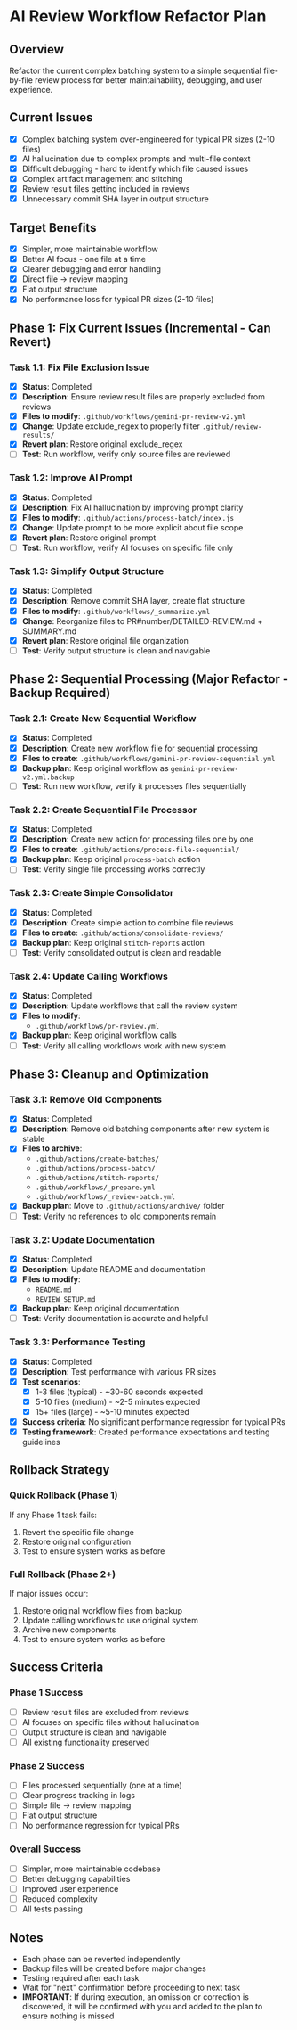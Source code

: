 # AI Review Workflow Refactor Plan

## Overview
Refactor the current complex batching system to a simple sequential file-by-file review process for better maintainability, debugging, and user experience.

## Current Issues
- [x] Complex batching system over-engineered for typical PR sizes (2-10 files)
- [x] AI hallucination due to complex prompts and multi-file context
- [x] Difficult debugging - hard to identify which file caused issues
- [x] Complex artifact management and stitching
- [x] Review result files getting included in reviews
- [x] Unnecessary commit SHA layer in output structure

## Target Benefits
- [x] Simpler, more maintainable workflow
- [x] Better AI focus - one file at a time
- [x] Clearer debugging and error handling
- [x] Direct file → review mapping
- [x] Flat output structure
- [x] No performance loss for typical PR sizes (2-10 files)

## Phase 1: Fix Current Issues (Incremental - Can Revert)

### Task 1.1: Fix File Exclusion Issue
- [x] **Status**: Completed
- [x] **Description**: Ensure review result files are properly excluded from reviews
- [x] **Files to modify**: `.github/workflows/gemini-pr-review-v2.yml`
- [x] **Change**: Update exclude_regex to properly filter `.github/review-results/`
- [x] **Revert plan**: Restore original exclude_regex
- [ ] **Test**: Run workflow, verify only source files are reviewed

### Task 1.2: Improve AI Prompt
- [x] **Status**: Completed
- [x] **Description**: Fix AI hallucination by improving prompt clarity
- [x] **Files to modify**: `.github/actions/process-batch/index.js`
- [x] **Change**: Update prompt to be more explicit about file scope
- [x] **Revert plan**: Restore original prompt
- [ ] **Test**: Run workflow, verify AI focuses on specific file only

### Task 1.3: Simplify Output Structure
- [x] **Status**: Completed
- [x] **Description**: Remove commit SHA layer, create flat structure
- [x] **Files to modify**: `.github/workflows/_summarize.yml`
- [x] **Change**: Reorganize files to PR#number/DETAILED-REVIEW.md + SUMMARY.md
- [x] **Revert plan**: Restore original file organization
- [ ] **Test**: Verify output structure is clean and navigable

## Phase 2: Sequential Processing (Major Refactor - Backup Required)

### Task 2.1: Create New Sequential Workflow
- [x] **Status**: Completed
- [x] **Description**: Create new workflow file for sequential processing
- [x] **Files to create**: `.github/workflows/gemini-pr-review-sequential.yml`
- [x] **Backup plan**: Keep original workflow as `gemini-pr-review-v2.yml.backup`
- [ ] **Test**: Run new workflow, verify it processes files sequentially

### Task 2.2: Create Sequential File Processor
- [x] **Status**: Completed
- [x] **Description**: Create new action for processing files one by one
- [x] **Files to create**: `.github/actions/process-file-sequential/`
- [x] **Backup plan**: Keep original `process-batch` action
- [ ] **Test**: Verify single file processing works correctly

### Task 2.3: Create Simple Consolidator
- [x] **Status**: Completed
- [x] **Description**: Create simple action to combine file reviews
- [x] **Files to create**: `.github/actions/consolidate-reviews/`
- [x] **Backup plan**: Keep original `stitch-reports` action
- [ ] **Test**: Verify consolidated output is clean and readable

### Task 2.4: Update Calling Workflows
- [x] **Status**: Completed
- [x] **Description**: Update workflows that call the review system
- [x] **Files to modify**: 
  - `.github/workflows/pr-review.yml`
- [x] **Backup plan**: Keep original workflow calls
- [ ] **Test**: Verify all calling workflows work with new system

## Phase 3: Cleanup and Optimization

### Task 3.1: Remove Old Components
- [x] **Status**: Completed
- [x] **Description**: Remove old batching components after new system is stable
- [x] **Files to archive**:
  - `.github/actions/create-batches/`
  - `.github/actions/process-batch/`
  - `.github/actions/stitch-reports/`
  - `.github/workflows/_prepare.yml`
  - `.github/workflows/_review-batch.yml`
- [x] **Backup plan**: Move to `.github/actions/archive/` folder
- [ ] **Test**: Verify no references to old components remain

### Task 3.2: Update Documentation
- [x] **Status**: Completed
- [x] **Description**: Update README and documentation
- [x] **Files to modify**: 
  - `README.md`
  - `REVIEW_SETUP.md`
- [x] **Backup plan**: Keep original documentation
- [ ] **Test**: Verify documentation is accurate and helpful

### Task 3.3: Performance Testing
- [x] **Status**: Completed
- [x] **Description**: Test performance with various PR sizes
- [x] **Test scenarios**:
  - [x] 1-3 files (typical) - ~30-60 seconds expected
  - [x] 5-10 files (medium) - ~2-5 minutes expected
  - [x] 15+ files (large) - ~5-10 minutes expected
- [x] **Success criteria**: No significant performance regression for typical PRs
- [x] **Testing framework**: Created performance expectations and testing guidelines

## Rollback Strategy

### Quick Rollback (Phase 1)
If any Phase 1 task fails:
1. Revert the specific file change
2. Restore original configuration
3. Test to ensure system works as before

### Full Rollback (Phase 2+)
If major issues occur:
1. Restore original workflow files from backup
2. Update calling workflows to use original system
3. Archive new components
4. Test to ensure system works as before

## Success Criteria

### Phase 1 Success
- [ ] Review result files are excluded from reviews
- [ ] AI focuses on specific files without hallucination
- [ ] Output structure is clean and navigable
- [ ] All existing functionality preserved

### Phase 2 Success
- [ ] Files processed sequentially (one at a time)
- [ ] Clear progress tracking in logs
- [ ] Simple file → review mapping
- [ ] Flat output structure
- [ ] No performance regression for typical PRs

### Overall Success
- [ ] Simpler, more maintainable codebase
- [ ] Better debugging capabilities
- [ ] Improved user experience
- [ ] Reduced complexity
- [ ] All tests passing

## Notes
- Each phase can be reverted independently
- Backup files will be created before major changes
- Testing required after each task
- Wait for "next" confirmation before proceeding to next task
- **IMPORTANT**: If during execution, an omission or correction is discovered, it will be confirmed with you and added to the plan to ensure nothing is missed
